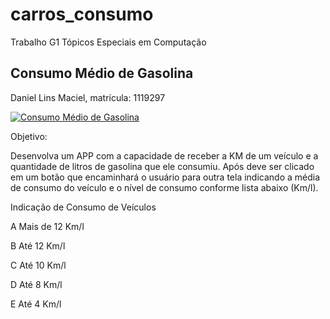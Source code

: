 # carros_consumo
Trabalho G1 Tópicos Especiais em Computação

<h2><b>Consumo Médio de Gasolina</h2></b>

Daniel Lins Maciel, matrícula: 1119297

[![Consumo Médio de Gasolina](http://img.youtube.com/vi/VGvDaX8bDSg/0.jpg)](https://www.youtube.com/watch?v=VGvDaX8bDSg "VGvDaX8bDSg")

Objetivo:

Desenvolva um APP com a capacidade de receber a
KM de um veículo e a quantidade de litros de
gasolina que ele consumiu. Após deve ser clicado
em um botão que encaminhará o usuário para outra
tela indicando a média de consumo do veículo e o
nível de consumo conforme lista abaixo (Km/l).

Indicação de Consumo de Veículos

A Mais de 12 Km/l

B Até 12 Km/l

C Até 10 Km/l

D Até 8 Km/l

E Até 4 Km/l
